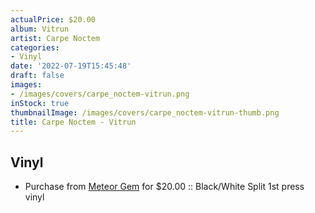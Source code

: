 ```yaml
---
actualPrice: $20.00
album: Vitrun
artist: Carpe Noctem
categories:
- Vinyl
date: '2022-07-19T15:45:48'
draft: false
images:
- /images/covers/carpe_noctem-vitrun.png
inStock: true
thumbnailImage: /images/covers/carpe_noctem-vitrun-thumb.png
title: Carpe Noctem - Vitrun
---
```


## Vinyl
* Purchase from [Meteor Gem](https://meteor-gem.com/products/used-carpe-noctem-vitrun-lp) for $20.00 :: Black/White Split 1st press vinyl
